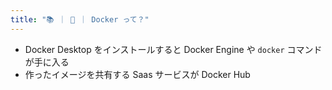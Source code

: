 ```yaml
---
title: "📚 ｜ 🐳 ｜ Docker って？"
---
```


[comment]: <> (# ちょっとまとめ)

[comment]: <> (- VirtualBox などと Docker の違いの 1 つは、ゲスト OS が存在しないこと)

[comment]: <> (- ローカルマシンに Docker Desktop をインストールすると一通りのことができるようになる)

[comment]: <> (- Docker Hub はイメージ &#40; ≒ Dockerfile &#41; を共有するサービスで、Read に限ればアカウントは不要)
- Docker Desktop をインストールすると Docker Engine や `docker` コマンドが手に入る
- 作ったイメージを共有する Saas サービスが Docker Hub
